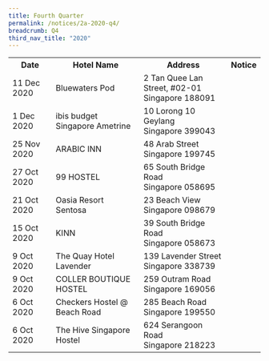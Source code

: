 ```yaml
---
title: Fourth Quarter
permalink: /notices/2a-2020-q4/
breadcrumb: Q4
third_nav_title: "2020"
---
```




<table>
  <tr>
    <th>Date</th>
    <th>Hotel Name</th>
    <th>Address</th>
    <th>Notice</th>
    <tr>
    <td>11 Dec 2020</td>
    <td>Bluewaters Pod</td>
    <td>2 Tan Quee Lan Street, #02-01 <br>Singapore 188091<br></td>
    <td><a href="/files/Bluewaters Pod.pdf"></a></td>
   </tr>
    <tr>
    <td>1 Dec 2020</td>
    <td>ibis budget Singapore Ametrine</td>
    <td>10 Lorong 10 Geylang <br>Singapore 399043<br></td>
    <td><a href="/files/ibis budget Singapore Ametrine.pdf"></a></td>
   </tr>
    <tr>
    <td>25 Nov 2020</td>
    <td>ARABIC INN</td>
    <td>48 Arab Street <br>Singapore 199745<br></td>
    <td><a href="/files/ARABIC INN.pdf"></a></td>
   </tr>
     <tr>
    <td>27 Oct 2020</td>
    <td>99 HOSTEL</td>
    <td>65 South Bridge Road <br>Singapore 058695<br></td>
    <td><a href="/files/99 HOSTEL.pdf"></a></td>
   </tr>
     <tr>
    <td>21 Oct 2020</td>
    <td>Oasia Resort Sentosa</td>
    <td>23 Beach View <br>Singapore 098679<br></td>
    <td><a href="/files/Oasia Resort Sentosa.pdf"></a></td>
  </tr>
     <tr>
    <td>15 Oct 2020</td>
    <td>KINN</td>
    <td>39 South Bridge Road <br>Singapore 058673<br></td>
    <td><a href="/files/KINN.pdf"></a></td>
  </tr>
  </tr> 
     <tr>
    <td>9 Oct 2020</td>
    <td>The Quay Hotel Lavender</td>
    <td>139 Lavender Street<br>Singapore 338739<br></td>
    <td><a href="/files/The Quay Hotel Lavender.pdf"></a></td>
  </tr>
     <tr>
    <td>9 Oct 2020</td>
    <td>COLLER BOUTIQUE HOSTEL</td>
    <td>259 Outram Road<br>Singapore 169056<br></td>
    <td><a href="/files/COLLER BOUTIQUE HOSTEL.pdf"></a></td>
  </tr>
   <tr>
    <td>6 Oct 2020</td>
    <td>Checkers Hostel @ Beach Road</td>
    <td>285 Beach Road<br>Singapore 199550<br></td>
    <td><a href="/files/Checkers Hostel at Beach Road.pdf"></a></td>
  </tr>
  <tr>
    <td>6 Oct 2020</td>
    <td>The Hive Singapore Hostel</td>
    <td>624 Serangoon Road <br>Singapore 218223<br></td>
    <td><a href="/files/The Hive Singapore Hostel.pdf"></a></td>
  </tr>
 </table>
